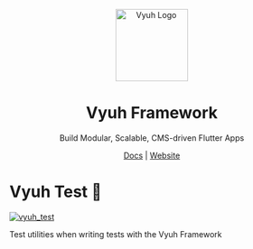 <p align="center">
  <a href="https://vyuh.tech">
    <img src="https://github.com/vyuh-tech.png" alt="Vyuh Logo" height="128" />
  </a>
  <h1 align="center">Vyuh Framework</h1>
  <p align="center">Build Modular, Scalable, CMS-driven Flutter Apps</p>
  <p align="center">
    <a href="https://docs.vyuh.tech">Docs</a> |
    <a href="https://vyuh.tech">Website</a>
  </p>
</p>

# Vyuh Test 🧪

[![vyuh_test](https://img.shields.io/pub/v/vyuh_test.svg?label=vyuh_test&logo=dart&color=blue&style=for-the-badge)](https://pub.dev/packages/vyuh_test)

Test utilities when writing tests with the Vyuh Framework
